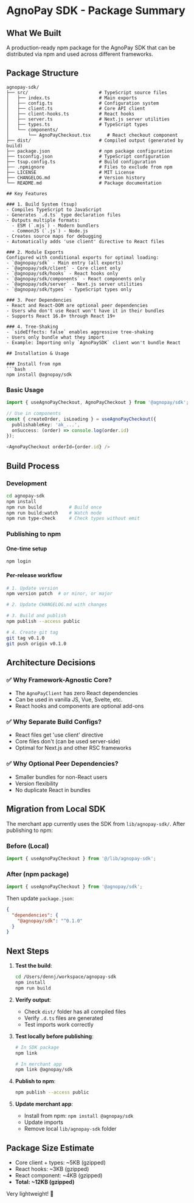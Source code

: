# AgnoPay SDK - Package Summary

## What We Built

A production-ready npm package for the AgnoPay SDK that can be distributed via npm and used across different frameworks.

## Package Structure

```
agnopay-sdk/
├── src/                          # TypeScript source files
│   ├── index.ts                  # Main exports
│   ├── config.ts                 # Configuration system
│   ├── client.ts                 # Core API client
│   ├── client-hooks.ts           # React hooks
│   ├── server.ts                 # Next.js server utilities
│   ├── types.ts                  # TypeScript types
│   └── components/
│       └── AgnoPayCheckout.tsx      # React checkout component
├── dist/                         # Compiled output (generated by build)
├── package.json                  # npm package configuration
├── tsconfig.json                 # TypeScript configuration
├── tsup.config.ts                # Build configuration
├── .npmignore                    # Files to exclude from npm
├── LICENSE                       # MIT License
├── CHANGELOG.md                  # Version history
└── README.md                     # Package documentation

## Key Features

### 1. Build System (tsup)
- Compiles TypeScript to JavaScript
- Generates `.d.ts` type declaration files
- Outputs multiple formats:
  - ESM (`.mjs`) - Modern bundlers
  - CommonJS (`.js`) - Node.js
- Creates source maps for debugging
- Automatically adds 'use client' directive to React files

### 2. Module Exports
Configured with conditional exports for optimal loading:
- `@agnopay/sdk` - Main entry (all exports)
- `@agnopay/sdk/client` - Core client only
- `@agnopay/sdk/hooks` - React hooks only
- `@agnopay/sdk/components` - React components only
- `@agnopay/sdk/server` - Next.js server utilities
- `@agnopay/sdk/types` - TypeScript types only

### 3. Peer Dependencies
- React and React-DOM are optional peer dependencies
- Users who don't use React won't have it in their bundles
- Supports React 16.8+ through React 19+

### 4. Tree-Shaking
- `sideEffects: false` enables aggressive tree-shaking
- Users only bundle what they import
- Example: Importing only `AgnoPaySDK` client won't bundle React

## Installation & Usage

### Install from npm
```bash
npm install @agnopay/sdk
```

### Basic Usage
```typescript
import { useAgnoPayCheckout, AgnoPayCheckout } from '@agnopay/sdk';

// Use in components
const { createOrder, isLoading } = useAgnoPayCheckout({
  publishableKey: 'ak_...',
  onSuccess: (order) => console.log(order.id)
});

<AgnoPayCheckout orderId={order.id} />
```

## Build Process

### Development
```bash
cd agnopay-sdk
npm install
npm run build          # Build once
npm run build:watch    # Watch mode
npm run type-check     # Check types without emit
```

### Publishing to npm

#### One-time setup
```bash
npm login
```

#### Per-release workflow
```bash
# 1. Update version
npm version patch  # or minor, or major

# 2. Update CHANGELOG.md with changes

# 3. Build and publish
npm publish --access public

# 4. Create git tag
git tag v0.1.0
git push origin v0.1.0
```

## Architecture Decisions

### ✅ Why Framework-Agnostic Core?
- The `AgnoPayClient` has zero React dependencies
- Can be used in vanilla JS, Vue, Svelte, etc.
- React hooks and components are optional add-ons

### ✅ Why Separate Build Configs?
- React files get 'use client' directive
- Core files don't (can be used server-side)
- Optimal for Next.js and other RSC frameworks

### ✅ Why Optional Peer Dependencies?
- Smaller bundles for non-React users
- Version flexibility
- No duplicate React in bundles

## Migration from Local SDK

The merchant app currently uses the SDK from `lib/agnopay-sdk/`. After publishing to npm:

### Before (Local)
```typescript
import { useAgnoPayCheckout } from '@/lib/agnopay-sdk';
```

### After (npm package)
```typescript
import { useAgnoPayCheckout } from '@agnopay/sdk';
```

Then update `package.json`:
```json
{
  "dependencies": {
    "@agnopay/sdk": "^0.1.0"
  }
}
```

## Next Steps

1. **Test the build**:
   ```bash
   cd /Users/dennj/workspace/agnopay-sdk
   npm install
   npm run build
   ```

2. **Verify output**:
   - Check `dist/` folder has all compiled files
   - Verify `.d.ts` files are generated
   - Test imports work correctly

3. **Test locally before publishing**:
   ```bash
   # In SDK package
   npm link

   # In merchant app
   npm link @agnopay/sdk
   ```

4. **Publish to npm**:
   ```bash
   npm publish --access public
   ```

5. **Update merchant app**:
   - Install from npm: `npm install @agnopay/sdk`
   - Update imports
   - Remove local `lib/agnopay-sdk` folder

## Package Size Estimate

- Core client + types: ~5KB (gzipped)
- React hooks: ~3KB (gzipped)
- React component: ~4KB (gzipped)
- **Total: ~12KB (gzipped)**

Very lightweight! 🎉
